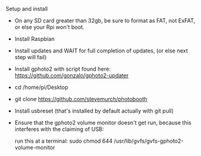 Setup and install

* On any SD card greater than 32gb, be sure to format as FAT, not ExFAT, or else your Rpi won't boot.

* Install Raspbian

* Install updates and WAIT for full completion of updates, 
  (or else next step will fail)

* Install gphoto2 with script found here:
  https://github.com/gonzalo/gphoto2-updater

* cd /home/pi/Desktop

* git clone https://github.com/stevemurch/photobooth

* Install usbreset (that's installed by default actually with git pull)

* Ensure that the gphoto2 volume monitor doesn't get run, because
  this interferes with the claiming of USB:

  run this at a terminal:
  sudo chmod 644 /usr/lib/gvfs/gvfs-gphoto2-volume-monitor 



